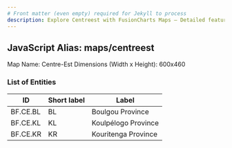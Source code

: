```yaml
---
# Front matter (even empty) required for Jekyll to process
description: Explore Centreest with FusionCharts Maps – Detailed features for seamless integration. Try now & enhance your data visualization today! 
---
```


## JavaScript Alias: maps/centreest

Map Name: Centre-Est
Dimensions (Width x Height): 600x460

### List of Entities

ID | Short label | Label
---|---|---|
BF.CE.BL|BL|Boulgou Province
BF.CE.KL|KL|Koulpélogo Province
BF.CE.KR|KR|Kouritenga Province
